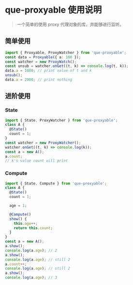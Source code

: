 # que-proxyable 使用说明

> 一个简单的使用 proxy 代理对象的库，并能够进行监听。

## 简单使用

```typescript
import { Proxyable, ProxyWatcher } from 'que-proxyable';
const data = Proxyable({ a: 100 });
const watcher = new ProxyWatch();
const unsub = watcher.onGet((t, k) => console.log(t, k));
data.a = 1000; // print value of t and k
unsub();
data.a = 2000; // print nothing
```

## 进阶使用

### State

```typescript
import { State, ProxyWatcher } from 'que-proxyable';
class A {
  @State()
  count = 1;
}
const watcher = new ProxyWatcher();
watcher.onGet((t, k) => console.log(k));
const a = new A();
a.count;
// k's value count will print
```

### Compute

```javascript
import { State, Compute } from 'que-proxyable';
class A {
  @State()
  count = 1;

  age = 1;

  @Compute()
  show() {
    this.age++;
    return this.count;
  }
}
const a = new A();
a.show();
console.log(a.age); // 2
a.show();
console.log(a.age); // still 2
a.count++;
console.log(a.age); // still 2
a.show();
console.log(a.age); // 3
```
